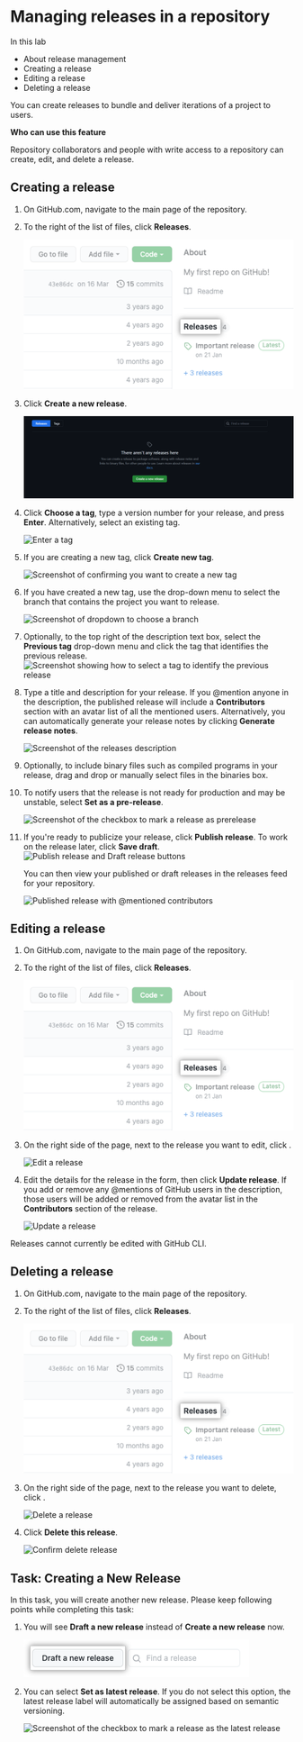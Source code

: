 Managing releases in a repository
=================================




In this lab

- About release management
- Creating a release
- Editing a release
- Deleting a release


You can create releases to bundle and deliver iterations of a project to
users.




**Who can use this feature**

Repository collaborators and people with write access to a repository
can create, edit, and delete a release.




Creating a release
------------------------------------


1.  On GitHub.com, navigate to the main page of the repository.

2.  To the right of the list of files, click **Releases**. 
    
    ![Releases section in right-hand sidebar](./images/release-link.png)

3.  Click **Create a new release**.

    ![](./images/release-button-with-search.png)

4.  Click **Choose a tag**, type a version number for your release, and
    press **Enter**. Alternatively, select an existing tag.

    ![Enter a
    tag](./images/releases-tag-create.png)

5.  If you are creating a new tag, click **Create new tag**.

    ![Screenshot of confirming you want to create a new
    tag](./images/releases-tag-create-confirm.png)

6.  If you have created a new tag, use the drop-down menu to select the
    branch that contains the project you want to release.

    ![Screenshot of dropdown to choose a
    branch](./images/releases-choose-branch.png)

7.  Optionally, to the top right of the description text box, select the
    **Previous tag** drop-down menu and click the tag that identifies
    the previous release. ![Screenshot showing how to select a tag to
    identify the previous
    release](./images/releases-tag-previous-release.png)

8.  Type a title and description for your release. If you \@mention
    anyone in the description, the published release will include a
    **Contributors** section with an avatar list of all the mentioned
    users. Alternatively, you can automatically generate your release
    notes by clicking **Generate release notes**.

    ![Screenshot of the releases
    description](./images/releases_description_auto.png)

9.  Optionally, to include binary files such as compiled programs in
    your release, drag and drop or manually select files in the binaries
    box.

10. To notify users that the release is not ready for production and may
    be unstable, select **Set as a pre-release**.

    ![Screenshot of the checkbox to mark a release as
    prerelease](./images/prerelease_checkbox.png)

11. If you\'re ready to publicize your release, click **Publish
    release**. To work on the release later, click **Save draft**.
    ![Publish release and Draft release
    buttons](./images/release_buttons.png)

    You can then view your published or draft releases in the releases
    feed for your repository.

    ![Published release with \@mentioned
    contributors](./images/refreshed-releases-overview-with-contributors.png)



Editing a release
------------------------------------


1.  On GitHub.com, navigate to the main page of the repository.

2.  To the right of the list of files, click **Releases**. 

    ![Releases
    section in right-hand
    sidebar](./images/release-link.png)

3.  On the right side of the page, next to the release you want to edit,
    click . 
    
    ![Edit a
    release](./images/edit-release-pencil.png)

4.  Edit the details for the release in the form, then click **Update
    release**. If you add or remove any \@mentions of GitHub users in
    the description, those users will be added or removed from the
    avatar list in the **Contributors** section of the release.

    ![Update a
    release](./images/update-release.png)



Releases cannot currently be edited with GitHub CLI.


Deleting a release
------------------------------------


1.  On GitHub.com, navigate to the main page of the repository.

2.  To the right of the list of files, click **Releases**. 

    ![Releases
    section in right-hand
    sidebar](./images/release-link.png)

3.  On the right side of the page, next to the release you want to
    delete, click . 
    
    ![Delete a
    release](./images/delete-release-trash.png)

4.  Click **Delete this release**. 
    
    ![Confirm delete
    release](./images/confirm-delete-release.png)


Task: Creating a New Release
----------------------------
In this task, you will create another new release. Please keep following points while completing this task:

1. You will see **Draft a new release** instead of **Create a new release** now.

    ![](./images/draft-release-button-with-search.png)


2. You can select **Set as latest release**. If you do not
    select this option, the latest release label will automatically be
    assigned based on semantic versioning.

    ![Screenshot of the checkbox to mark a release as the latest
    release](./images/latest-release-checkbox.png)